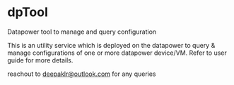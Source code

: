 # dpTool
Datapower tool to manage and query configuration

This is an utility service which is deployed on the datapower to query & manage configurations of one or more datapower device/VM. Refer to user guide for more details.

reachout to deepaklr@outlook.com for any queries
